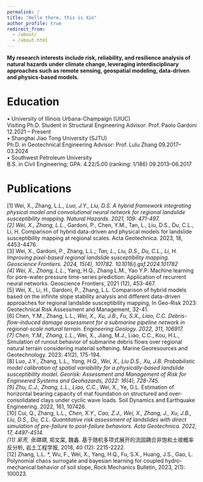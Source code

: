 ```yaml
---
permalink: /
title: "Hello there, this is Xin"
author_profile: true
redirect_from: 
  - /about/
  - /about.html
---
```


**My research interests include risk, reliability, and resilience analysis of natural hazards under climate change, leveraging interdisciplinary approaches such as remote sensing, geospatial modeling, data-driven and physics-based models.**

Education
======
• University of Illinois Urbana-Champaign (UIUC)<br>
Visiting Ph.D. Student in Structural Engineering Advisor: Prof. Paolo Gardoni 12.2021 – Present<br>
• Shanghai Jiao Tong University (SJTU)<br>
Ph.D. in Geotechnical Engineering Advisor: Prof. Lulu Zhang 09.2017–03.2024<br>
• Southwest Petroleum University<br>
B.S. in Civil Engineering; GPA: 4.22/5.00 (ranking: 1/186) 09.2013–06.2017<br>

Publications
======
[1]	Wei, X., Zhang, L.L.*, Luo, J.Y., Liu, D.S. A hybrid framework integrating physical model and convolutional neural network for regional landslide susceptibility mapping. Natural Hazards. 2021, 109: 471-497.<br>
[2]	Wei, X., Zhang, L.L.*, Gardoni, P., Chen, Y.M., Tan, L., Liu, D.S., Du, C.L., Li, H. Comparison of hybrid data-driven and physical models for landslide susceptibility mapping at regional scales. Acta Geotechnica. 2023, 18, 4453-4476.<br>
[3]	Wei, X., Gardoni, P., Zhang, L.L.*; Tan, L., Liu, D.S., Du, C.L., Li, H. Improving pixel-based regional landslide susceptibility mapping. Geoscience Frontiers. 2024, 15(4), 101782. 10.1016/j.gsf.2024.101782<br>
[4]	Wei, X., Zhang, L.L.*, Yang, H.Q., Zhang L.M., Yao Y.P. Machine learning for pore-water pressure time-series prediction: Application of recurrent neural networks. Geoscience Frontiers, 2021 (12), 453-467. <br>
[5]	Wei, X., Li, H., Gardoni, P., Zhang, L.L. Comparison of hybrid models based on the infinite slope stability analysis and different data-driven approaches for regional landslide susceptibility mapping, In Geo-Risk 2023: Geotechnical Risk Assessment and Management, 32-41. <br>
[6]	Chen, Y.M., Zhang, L.L.*, Wei, X., Xu, J.B., Fu, S.X., Liao, C.C. Debris-flow-induced damage assessment for a submarine pipeline network in regional-scale natural terrain. Engineering Geology. 2022, 311, 106917.<br>
[7]	Chen, Y.M., Zhang, L.L.*, Wei, X., Jiang, M.J., Liao, C.C., Kou, H.L., Simulation of runout behavior of submarine debris flows over regional natural terrain considering material softening. Marine Georesources and Geotechnology. 2023: 41(2), 175-194. <br>
[8]	Luo, J.Y., Zhang, L.L.*, Yang, H.Q., Wei, X., Liu D.S., Xu, J.B. Probabilistic model calibration of spatial variability for a physically-based landslide susceptibility model. Georisk: Assessment and Management of Risk for Engineered Systems and Geohazards, 2022: 16(4), 728-745.<br>
[9]	Zhu, C.J., Zhang, L.L., Liao, C.C.*, Wei, X., Ye, G.L. Estimation of horizontal bearing capacity of mat foundation on structured and over-consolidated clays under cyclic wave loads. Soil Dynamics and Earthquake Engineering. 2022, 161, 107426. <br>
[10]	Cui, Q., Zhang, L.L.*, Chen, X.Y., Cao, Z.J., Wei, X., Zhang, J., Xu, J.B., Liu, D.S., Du, C.L. Quantitative risk assessment of landslides with direct simulation of pre-failure to post-failure behaviors. Acta Geotechnica. 2022, 17, 4497-4514.<br>
[11]	吴芳, 张璐璐*, 郑文棠, 魏鑫. 基于随机多项式展开的流固耦合非饱和土坡概率反分析, 岩土工程学报, 2018, 40 (12): 2215-2222. <br>
[12]	Zhang, L.L. *, Wu, F., Wei, X., Yang, H.Q., Fu, S.X., Huang, J.S., Gao, L. Polynomial chaos surrogate and bayesian learning for coupled hydro-mechanical behavior of soil slope, Rock Mechanics Bulletin, 2023, 2(1): 100023.<br>
